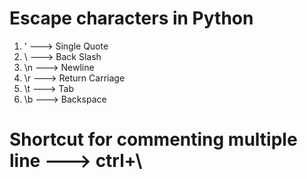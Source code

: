 # Escape characters in Python
1) \' ---> Single Quote
2) \\ ---> Back Slash
3) \n ---> Newline
4) \r ---> Return Carriage
5) \t ---> Tab
6) \b ---> Backspace

# Shortcut for commenting multiple line ---> ctrl+\
